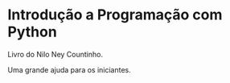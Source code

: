 # Introdução a Programação com Python 

Livro do Nilo Ney Countinho.


Uma grande ajuda para os iniciantes.



